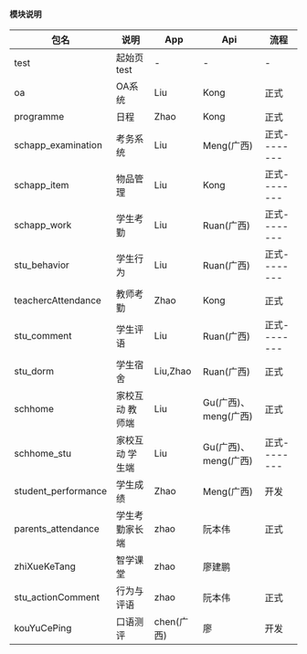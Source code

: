 #### 模块说明
包名|说明|App|Api|流程
-|-|-|-|-
test|起始页test|-|-|-
oa|OA系统|Liu|Kong|正式
programme|日程|Zhao|Kong|正式
schapp_examination|考务系统|Liu|Meng(广西)|正式--------
schapp_item|物品管理|Liu|Kong|正式--------
schapp_work|学生考勤|Liu|Ruan(广西)|正式--------
stu_behavior|学生行为|Liu|Ruan(广西)|正式--------
teachercAttendance|教师考勤|Zhao|Kong|正式
stu_comment|学生评语|Liu|Ruan(广西)|正式--------
stu_dorm|学生宿舍|Liu,Zhao|Ruan(广西)|正式
schhome|家校互动 教师端|Liu|Gu(广西)、meng(广西)|正式 
schhome_stu|家校互动 学生端|Liu|Gu(广西)、meng(广西)|正式--------
student_performance|学生成绩|Zhao|Meng(广西)|开发 <!-- 有滑动列表切换丢失的解决方法 index.html--> 
parents_attendance|学生考勤家长端|zhao|阮本伟|正式
zhiXueKeTang|智学课堂|zhao|廖建鹏
stu_actionComment|行为与评语|zhao|阮本伟|正式
kouYuCePing|口语测评|chen(广西)|廖|开发
<!-- 
打包说明
1、注释vconsole
2、按需修改mainfest.json 里的版本号
3、修改storageKeyName 文件的以下内容：
	mod.key、注释console打印
 -->